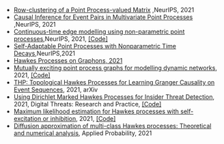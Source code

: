 * [Row-clustering of a Point Process-valued Matrix](https://papers.nips.cc/paper/2021/file/a6a38989dc7e433f1f42388e7afca318-Paper.pdf) ,NeurIPS, 2021
* [Causal Inference for Event Pairs in Multivariate Point Processes](https://papers.nips.cc/paper/2021/file/9078f2a8254704bd760460f027072e52-Paper.pdf) ,NeurIPS, 2021
* [Continuous-time edge modelling using non-parametric point processes](https://papers.nips.cc/paper/2021/file/1301962d8b7bd03fffaa27119aa7fc2b-Paper.pdf),NeurIPS, 2021, [\[Code\]](https://github.com/xuhuifan/CTEM)
* [Self-Adaptable Point Processes with Nonparametric Time Decays](https://papers.nips.cc/paper/2021/file/243facb29564e7b448834a7c9d901201-Paper.pdf),NeurIPS,2021
* [Hawkes Processes on Graphons, 2021](https://arxiv.org/pdf/2102.02741.pdf)
* [Mutually exciting point process graphs for modelling dynamic networks](https://arxiv.org/pdf/2102.06527.pdf), 2021, [\[Code\]](https://github.com/fraspass/meg)
* [THP: Topological Hawkes Processes for Learning Granger Causality on Event Sequences](https://arxiv.org/pdf/2105.10884.pdf), 2021, arXiv
* [Using Dirichlet Marked Hawkes Processes for Insider Threat Detection](https://dl.acm.org/doi/pdf/10.1145/3457908), 2021, Digital Threats: Research and Practice, [\[Code\]](https://github.com/PanpanZheng/DMHP)
* [Maximum likelihood estimation for Hawkes processes with self-excitation or inhibition](https://arxiv.org/pdf/2103.05299.pdf), 2021, [\[Code\]](https://github.com/migmtz/hawkes-inhibition-expon)
* [Diffusion approximation of multi-class Hawkes processes: Theoretical and numerical analysis](https://hal.archives-ouvertes.fr/hal-02513614v2/document), Applied Probability, 2021

